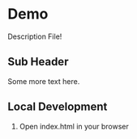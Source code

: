 # Demo

Description File!

## Sub Header

Some more text here.

## Local Development

1. Open index.html in your browser
